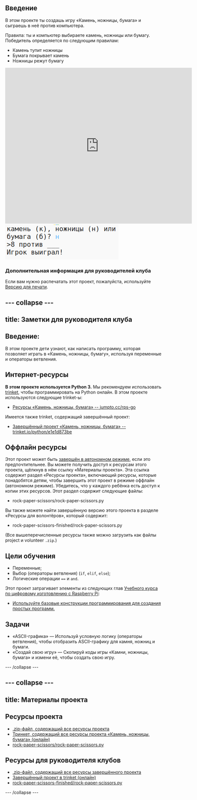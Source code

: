 ## Введение

В этом проекте ты создашь игру «Камень, ножницы, бумага» и сыграешь в неё против компьютера.

Правила: ты и компьютер выбираете камень, ножницы или бумагу. Победитель определяется по следующим правилам:

* Камень тупит ножницы
* Бумага покрывает камень
* Ножницы режут бумагу

<div class="trinket">
  <iframe src="https://trinket.io/embed/python/e1e1d873be?outputOnly=true&start=result" width="600" height="500" frameborder="0" marginwidth="0" marginheight="0" allowfullscreen>
  </iframe>
  <img src="images/rps-final.png">
</div>

### Дополнительная информация для руководителей клуба

Если вам нужно распечатать этот проект, пожалуйста, используйте [Версию для печати](https://projects.raspberrypi.org/en/projects/rock-paper-scissors/print).

## \--- collapse \---

## title: Заметки для руководителя клуба

## Введение:

В этом проекте дети узнают, как написать программу, которая позволяет играть в «Камень, ножницы, бумагу», используя переменные и операторы ветвления.

## Интернет-ресурсы

**В этом проекте используется Python 3.** Мы рекомендуем использовать [trinket](https://trinket.io/), чтобы программировать на Python онлайн. В этом проекте используются следующие trinket-ы:

* [Ресурсы «Камень, ножницы, бумага» -- jumpto.cc/rps-go](http://jumpto.cc/rps-go)

Имеется также trinket, содержащий завершённый проект:

* [Завершённый проект «Камень, ножницы, бумага» -- trinket.io/python/e1e1d873be](https://trinket.io/python/e1e1d873be)

## Оффлайн ресурсы

Этот проект может быть [завершён в автономном режиме](https://www.codeclubprojects.org/en-GB/resources/python-working-offline/), если это предпочтительнее. Вы можете получить доступ к ресурсам этого проекта, щёлкнув в нём ссылку «Материалы проекта». Эта ссылка содержит раздел «Ресурсы проекта», включающий ресурсы, которые понадобятся детям, чтобы завершить этот проект в режиме оффлайн (автономном режиме). Убедитесь, что у каждого ребёнка есть доступ к копии этих ресурсов. Этот раздел содержит следующие файлы:

* rock-paper-scissors/rock-paper-scissors.py

Вы также можете найти завершённую версию этого проекта в разделе «Ресурсы для волонтёров», который содержит:

* rock-paper-scissors-finished/rock-paper-scissors.py

(Все вышеперечисленные ресурсы также можно загрузить как файлы project и volunteer `.zip`.)

## Цели обучения

* Переменные;
* Выбор (операторы ветвления) (`if`, `elif`, `else`); 
* Логические операции `==` и `and`.

Этот проект затрагивает элементы из следующих глав [Учебного курса по цифровому изготовлению с Raspberry Pi](http://rpf.io/curriculum):

* [Используйте базовые конструкции программирования для создания простых программ.](https://www.raspberrypi.org/curriculum/programming/creator)

## Задачи

* «ASCII-графика» — Используй условную логику (операторы ветвления), чтобы отобразить ASCII-графику для камня, ножниц и бумаги. 
* «Создай свою игру» — Скопируй коды игры «Камни, ножницы, бумага» и измени её, чтобы создать свою игру. 

\--- /collapse \---

## \--- collapse \---

## title: Материалы проекта

## Ресурсы проекта

* [.zip-файл, содержащий все ресурсы проекта](resources/rock-paper-scissors-project-resources.zip)
* [Тринкет, содержащий все ресурсы проекта «Камень, ножницы, бумага» (онлайн)](http://jumpto.cc/rps-go)
* [rock-paper-scissors/rock-paper-scissors.py](resources/rock-paper-scissors-rock-paper-scissors.py)

## Ресурсы для руководителя клубов

* [.zip-файл, содержащий все ресурсы завершённого проекта](resources/rock-paper-scissors-volunteer-resources.zip)
* [Завершённый проект в trinket (онлайн)](https://trinket.io/python/e1e1d873be)
* [rock-paper-scissors-finished/rock-paper-scissors.py](resources/rock-paper-scissors-finished-rock-paper-scissors.py)

\--- /collapse \---